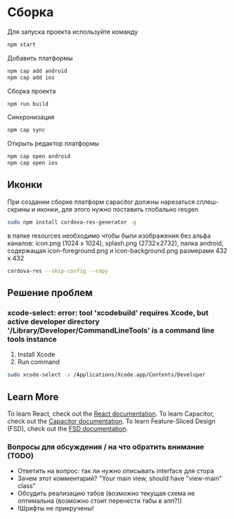 # Сборка
Для запуска проекта используйте команду 

```bash
npm start
```

Добавить платформы 

```bash
npm cap add android
npm cap add ios
```

Сборка проекта

```bash
npm run build
```

Синхронизация

```bash
npm cap sync
```

Открыть редактор платформы 

```bash
npm cap open android
npm cap open ios
```

## Иконки

При создании сборке платформ capacitor должны нарезаться сплеш-скрины и иконки, для этого нужно поставить глобально resgen

```bash
sudo npm install cordova-res-generator -g
```

в папке resources необходимо чтобы были изображения без альфа каналов:
icon.png (1024 x 1024), splash.png (2732 x 2732), папка android, содержащая icon-foreground.png и icon-background.png размерами 432 x 432


```bash
cordova-res --skip-config --copy
```

## Решение проблем

### xcode-select: error: tool 'xcodebuild' requires Xcode, but active developer directory '/Library/Developer/CommandLineTools' is a command line tools instance

1. Install Xcode
2. Run command

```bash
sudo xcode-select -s /Applications/Xcode.app/Contents/Developer
```


## Learn More

To learn React, check out the [React documentation](https://reactjs.org/).
To learn Capacitor, check out the [Capacitor documentation](https://capacitorjs.com/docs/).
To learn Feature-Sliced Design (FSD), check out the [FSD documentation](https://feature-sliced.design/ru/docs).

### Вопросы для обсуждения / на что обратить внимание (TODO)

- Ответить на вопрос: так ли нужно описывать interface для стора
- Зачем этот комментарий? "Your main view, should have "view-main" class"
- Обсудить реализацию табов (возможно текущая схема не оптимальна (возможно стоит перенести табы в апп?))
- !Шрифты не прикручены!
